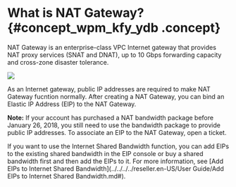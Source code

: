 # What is NAT Gateway? {#concept_wpm_kfy_ydb .concept}

NAT Gateway is an enterprise-class VPC Internet gateway that provides NAT proxy services \(SNAT and DNAT\), up to 10 Gbps forwarding capacity and cross-zone disaster tolerance.

![](http://static-aliyun-doc.oss-cn-hangzhou.aliyuncs.com/assets/img/13979/15560102934440_en-US.png)

As an Internet gateway, public IP addresses are required to make NAT Gateway fucntion normally. After creating a NAT Gateway, you can bind an Elastic IP Address \(EIP\) to the NAT Gateway.

**Note:** If your account has purchased a NAT bandwidth package before January 26, 2018, you still need to use the bandwidth package to provide public IP addresses. To associate an EIP to the NAT Gateway, open a ticket.

If you want to use the Internet Shared Bandwidth function, you can add EIPs to the existing shared bandwidth in the EIP console or buy a shared bandwidth first and then add the EIPs to it. For more information, see [Add EIPs to Internet Shared Bandwidth](../../../../reseller.en-US/User Guide/Add EIPs to Internet Shared Bandwidth.md#).

